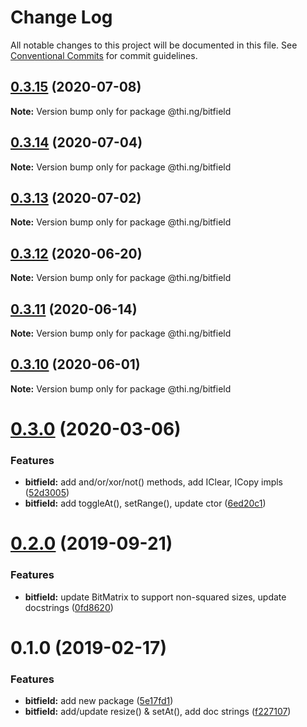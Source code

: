 # Change Log

All notable changes to this project will be documented in this file.
See [Conventional Commits](https://conventionalcommits.org) for commit guidelines.

## [0.3.15](https://github.com/thi-ng/umbrella/compare/@thi.ng/bitfield@0.3.14...@thi.ng/bitfield@0.3.15) (2020-07-08)

**Note:** Version bump only for package @thi.ng/bitfield





## [0.3.14](https://github.com/thi-ng/umbrella/compare/@thi.ng/bitfield@0.3.13...@thi.ng/bitfield@0.3.14) (2020-07-04)

**Note:** Version bump only for package @thi.ng/bitfield





## [0.3.13](https://github.com/thi-ng/umbrella/compare/@thi.ng/bitfield@0.3.12...@thi.ng/bitfield@0.3.13) (2020-07-02)

**Note:** Version bump only for package @thi.ng/bitfield





## [0.3.12](https://github.com/thi-ng/umbrella/compare/@thi.ng/bitfield@0.3.11...@thi.ng/bitfield@0.3.12) (2020-06-20)

**Note:** Version bump only for package @thi.ng/bitfield





## [0.3.11](https://github.com/thi-ng/umbrella/compare/@thi.ng/bitfield@0.3.10...@thi.ng/bitfield@0.3.11) (2020-06-14)

**Note:** Version bump only for package @thi.ng/bitfield





## [0.3.10](https://github.com/thi-ng/umbrella/compare/@thi.ng/bitfield@0.3.9...@thi.ng/bitfield@0.3.10) (2020-06-01)

**Note:** Version bump only for package @thi.ng/bitfield





# [0.3.0](https://github.com/thi-ng/umbrella/compare/@thi.ng/bitfield@0.2.8...@thi.ng/bitfield@0.3.0) (2020-03-06)


### Features

* **bitfield:** add and/or/xor/not() methods, add IClear, ICopy impls ([52d3005](https://github.com/thi-ng/umbrella/commit/52d3005281c90b89d41d3b2504e3eb47cafa6e03))
* **bitfield:** add toggleAt(), setRange(), update ctor ([6ed20c1](https://github.com/thi-ng/umbrella/commit/6ed20c13768fe3bdd38990ee79c865a13775fc2d))





# [0.2.0](https://github.com/thi-ng/umbrella/compare/@thi.ng/bitfield@0.1.12...@thi.ng/bitfield@0.2.0) (2019-09-21)

### Features

* **bitfield:** update BitMatrix to support non-squared sizes, update docstrings ([0fd8620](https://github.com/thi-ng/umbrella/commit/0fd8620))

# 0.1.0 (2019-02-17)

### Features

* **bitfield:** add new package ([5e17fd1](https://github.com/thi-ng/umbrella/commit/5e17fd1))
* **bitfield:** add/update resize() & setAt(), add doc strings ([f227107](https://github.com/thi-ng/umbrella/commit/f227107))
